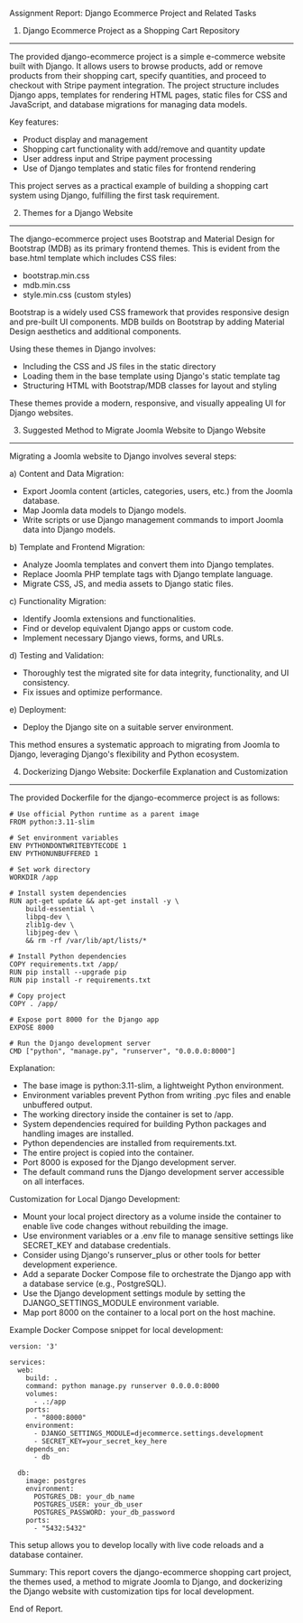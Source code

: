 Assignment Report: Django Ecommerce Project and Related Tasks

1. Django Ecommerce Project as a Shopping Cart Repository
---------------------------------------------------------
The provided django-ecommerce project is a simple e-commerce website built with Django. It allows users to browse products, add or remove products from their shopping cart, specify quantities, and proceed to checkout with Stripe payment integration. The project structure includes Django apps, templates for rendering HTML pages, static files for CSS and JavaScript, and database migrations for managing data models.

Key features:
- Product display and management
- Shopping cart functionality with add/remove and quantity update
- User address input and Stripe payment processing
- Use of Django templates and static files for frontend rendering

This project serves as a practical example of building a shopping cart system using Django, fulfilling the first task requirement.

2. Themes for a Django Website
------------------------------
The django-ecommerce project uses Bootstrap and Material Design for Bootstrap (MDB) as its primary frontend themes. This is evident from the base.html template which includes CSS files:
- bootstrap.min.css
- mdb.min.css
- style.min.css (custom styles)

Bootstrap is a widely used CSS framework that provides responsive design and pre-built UI components. MDB builds on Bootstrap by adding Material Design aesthetics and additional components.

Using these themes in Django involves:
- Including the CSS and JS files in the static directory
- Loading them in the base template using Django's static template tag
- Structuring HTML with Bootstrap/MDB classes for layout and styling

These themes provide a modern, responsive, and visually appealing UI for Django websites.

3. Suggested Method to Migrate Joomla Website to Django Website
---------------------------------------------------------------
Migrating a Joomla website to Django involves several steps:

a) Content and Data Migration:
- Export Joomla content (articles, categories, users, etc.) from the Joomla database.
- Map Joomla data models to Django models.
- Write scripts or use Django management commands to import Joomla data into Django models.

b) Template and Frontend Migration:
- Analyze Joomla templates and convert them into Django templates.
- Replace Joomla PHP template tags with Django template language.
- Migrate CSS, JS, and media assets to Django static files.

c) Functionality Migration:
- Identify Joomla extensions and functionalities.
- Find or develop equivalent Django apps or custom code.
- Implement necessary Django views, forms, and URLs.

d) Testing and Validation:
- Thoroughly test the migrated site for data integrity, functionality, and UI consistency.
- Fix issues and optimize performance.

e) Deployment:
- Deploy the Django site on a suitable server environment.

This method ensures a systematic approach to migrating from Joomla to Django, leveraging Django's flexibility and Python ecosystem.

4. Dockerizing Django Website: Dockerfile Explanation and Customization
-----------------------------------------------------------------------
The provided Dockerfile for the django-ecommerce project is as follows:

```
# Use official Python runtime as a parent image
FROM python:3.11-slim

# Set environment variables
ENV PYTHONDONTWRITEBYTECODE 1
ENV PYTHONUNBUFFERED 1

# Set work directory
WORKDIR /app

# Install system dependencies
RUN apt-get update && apt-get install -y \
    build-essential \
    libpq-dev \
    zlib1g-dev \
    libjpeg-dev \
    && rm -rf /var/lib/apt/lists/*

# Install Python dependencies
COPY requirements.txt /app/
RUN pip install --upgrade pip
RUN pip install -r requirements.txt

# Copy project
COPY . /app/

# Expose port 8000 for the Django app
EXPOSE 8000

# Run the Django development server
CMD ["python", "manage.py", "runserver", "0.0.0.0:8000"]
```

Explanation:
- The base image is python:3.11-slim, a lightweight Python environment.
- Environment variables prevent Python from writing .pyc files and enable unbuffered output.
- The working directory inside the container is set to /app.
- System dependencies required for building Python packages and handling images are installed.
- Python dependencies are installed from requirements.txt.
- The entire project is copied into the container.
- Port 8000 is exposed for the Django development server.
- The default command runs the Django development server accessible on all interfaces.

Customization for Local Django Development:
- Mount your local project directory as a volume inside the container to enable live code changes without rebuilding the image.
- Use environment variables or a .env file to manage sensitive settings like SECRET_KEY and database credentials.
- Consider using Django's runserver_plus or other tools for better development experience.
- Add a separate Docker Compose file to orchestrate the Django app with a database service (e.g., PostgreSQL).
- Use the Django development settings module by setting the DJANGO_SETTINGS_MODULE environment variable.
- Map port 8000 on the container to a local port on the host machine.

Example Docker Compose snippet for local development:

```
version: '3'

services:
  web:
    build: .
    command: python manage.py runserver 0.0.0.0:8000
    volumes:
      - .:/app
    ports:
      - "8000:8000"
    environment:
      - DJANGO_SETTINGS_MODULE=djecommerce.settings.development
      - SECRET_KEY=your_secret_key_here
    depends_on:
      - db

  db:
    image: postgres
    environment:
      POSTGRES_DB: your_db_name
      POSTGRES_USER: your_db_user
      POSTGRES_PASSWORD: your_db_password
    ports:
      - "5432:5432"
```

This setup allows you to develop locally with live code reloads and a database container.

Summary:
This report covers the django-ecommerce shopping cart project, the themes used, a method to migrate Joomla to Django, and dockerizing the Django website with customization tips for local development.

End of Report.
